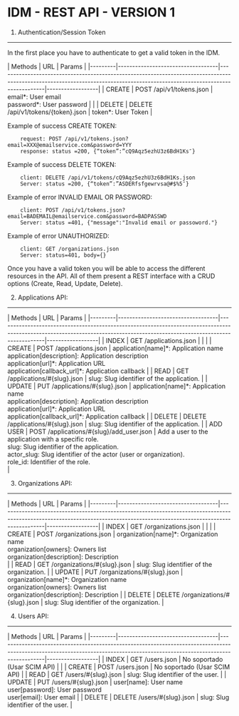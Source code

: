 IDM - REST API - VERSION 1
==================


1. Authentication/Session Token
-------------------------------------------
In the first place you have to authenticate to get a valid token in the IDM.

| Methods | URL                               | Params                                                                                                                                                                     |
|---------|-----------------------------------|----------------------------------------------------------------------------------------------------------------------------------------------------------------------------|------------------|
| CREATE   | POST /api/v1/tokens.json            |    email\*: User email <br> password\*: User password                                                                                                                                                                        |                  |
| DELETE  | DELETE /api/v1/tokens/{token}.json           | token\*: User Token |


Example of success CREATE TOKEN:
```
    request: POST /api/v1/tokens.json?email=XXX@emailservice.com&password=YYY
    response: status =200, {“token”:”cQ9Aqz5ezhU3z6BdH1Ks″}
```  
Example of success DELETE TOKEN:
```
    client: DELETE /api/v1/tokens/cQ9Aqz5ezhU3z6BdH1Ks.json
    Server: status =200, {“token”:”ASDERfsfgewrvsa@#$%5″}
```

Example of error INVALID EMAIL OR PASSWORD:
```
    client: POST /api/v1/tokens.json?email=BADEMAIL@emailservice.com&password=BADPASSWD
    Server: status =401, {"message":"Invalid email or passoword."}
```

Example of error UNAUTHORIZED:
```
    client: GET /organizations.json
    Server: status=401, body={}
```


Once you have a valid token you will be able to access the different resources in the API. All of them present a REST interface with a CRUD options (Create, Read, Update, Delete).

2. Applications API:
--------------------------

| Methods | URL                               | Params                                                                                                                                                                     |
|---------|-----------------------------------|----------------------------------------------------------------------------------------------------------------------------------------------------------------------------|------------------|
| INDEX   | GET /applications.json            |                                                                                                                                                                            |                  |
| CREATE  | POST /applications.json           | application[name]\*: Application name <br>application[description]: Application description <br>application[url]\*: Application URL <br>application[callback_url]\*: Application callback |
| READ    | GET /applications/#{slug}.json    | slug: Slug identifier of the application.                                                                                                                                  |
| UPDATE  | PUT /applications/#{slug}.json    | application[name]\*: Application name <br>application[description]: Application description <br>application[url]\*: Application URL <br>application[callback_url]\*: Application callback |
| DELETE  | DELETE /applications/#{slug}.json | slug: Slug identifier of the application.                                                                                                                                  |
| ADD USER  | POST  /applications/#{slug}/add_user.json | Add a user to the application with a specific role.<br>slug: Slug identifier of the application.<br>actor_slug: Slug identifier of the actor (user or organization).<br>role_id: Identifier of the role.<br>  |



3. Organizations API:
--------------------------

| Methods | URL                               | Params                                                                                                                                                                     |
|---------|-----------------------------------|----------------------------------------------------------------------------------------------------------------------------------------------------------------------------|------------------|
| INDEX   | GET /organizations.json            |                                                                                                                                                                            |                  |
| CREATE  | POST /organizations.json           | organization[name]\*: Organization name<br> organization[owners]: Owners list<br>organization[description]: Description<br> |
| READ    | GET /organizations/#{slug}.json    | slug: Slug identifier of the organization.                                                                                                                                  |
| UPDATE  | PUT /organizations/#{slug}.json    | organization[name]*: Organization name<br>organization[owners]: Owners list<br>organization[description]: Description |
| DELETE  | DELETE /organizations/#{slug}.json | slug: Slug identifier of the organization.                                                                                                                                  |



4. Users API:
--------------------------

| Methods | URL                               | Params                                                                                                                                                                     |
|---------|-----------------------------------|----------------------------------------------------------------------------------------------------------------------------------------------------------------------------|------------------|
| INDEX   | GET /users.json            |    No soportado (Usar SCIM API)                                                                                                                                                                        |                  |
| CREATE  | POST /users.json           | No soportado (Usar SCIM API) |
| READ    | GET /users/#{slug}.json    | slug: Slug identifier of the user.                                                                                                                                  |
| UPDATE  | PUT /users/#{slug}.json    | user[name]: User name <br>user[password]: User password <br>user[email]: User email |
| DELETE  | DELETE /users/#{slug}.json | slug: Slug identifier of the user.                                                                                                                                  |




